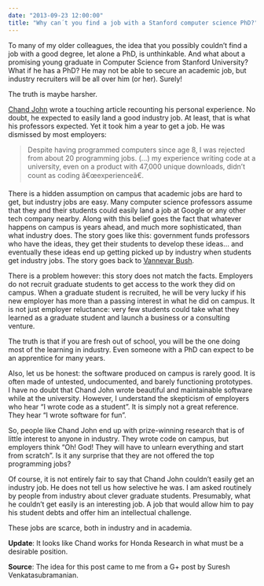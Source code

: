 ```yaml
---
date: "2013-09-23 12:00:00"
title: "Why can´t you find a job with a Stanford computer science PhD?"
---
```




To many of my older colleagues, the idea that you possibly couldn&rsquo;t find a job with a good degree, let alone a PhD, is unthinkable. And what about a promising young graduate in Computer Science from Stanford University? What if he has a PhD? He may not be able to secure an academic job, but industry recruiters will be all over him (or her). Surely!

The truth is maybe harsher.

[Chand John](http://chronicle.com/blogs/phd/2013/09/19/the-ph-d-industry-gap/) wrote a touching article recounting his personal experience. No doubt, he expected to easily land a good industry job. At least, that is what his professors expected. Yet it took him a year to get a job. He was dismissed by most employers:

> Despite having programmed computers since age 8, I was rejected from about 20 programming jobs. (&hellip;) my experience writing code at a university, even on a product with 47,000 unique downloads, didn&rsquo;t count as coding â€œexperienceâ€.



There is a hidden assumption on campus that academic jobs are hard to get, but industry jobs are easy. Many computer science professors assume that they and their students could easily land a job at Google or any other tech company nearby. Along with this belief goes the fact that whatever happens on campus is years ahead, and much more sophisticated, than what industry does. The story goes like this: government funds professors who have the ideas, they get their students to develop these ideas&hellip; and eventually these ideas end up getting picked up by industry when students get industry jobs. The story goes back to [Vannevar Bush](https://en.wikipedia.org/wiki/Vannevar_Bush).

There is a problem however: this story does not match the facts. Employers do not recruit graduate students to get access to the work they did on campus. When a graduate student is recruited, he will be very lucky if his new employer has more than a passing interest in what he did on campus. It is not just employer reluctance: very few students could take what they learned as a graduate student and launch a business or a consulting venture.

The truth is that if you are fresh out of school, you will be the one doing most of the learning in industry. Even someone with a PhD can expect to be an apprentice for many years.

Also, let us be honest: the software produced on campus is rarely good. It is often made of untested, undocumented, and barely functioning prototypes. I have no doubt that Chand John wrote beautiful and maintainable software while at the university. However, I understand the skepticism of employers who hear &ldquo;I wrote code as a student&rdquo;. It is simply not a great reference. They hear &ldquo;I wrote software for fun&rdquo;.

So, people like Chand John end up with prize-winning research that is of little interest to anyone in industry. They wrote code on campus, but employers think &ldquo;Oh! God! They will have to unlearn everything and start from scratch&rdquo;. Is it any surprise that they are not offered the top programming jobs?

Of course, it is not entirely fair to say that Chand John couldn&rsquo;t easily get an industry job. He does not tell us how selective he was. I am asked routinely by people from industry about clever graduate students. Presumably, what he couldn&rsquo;t get easily is an interesting job. A job that would allow him to pay his student debts and offer him an intellectual challenge.

These jobs are scarce, both in industry and in academia.

__Update__: It looks like Chand works for Honda Research in what must be a desirable position.

__Source__: The idea for this post came to me from a G+ post by Suresh Venkatasubramanian.

